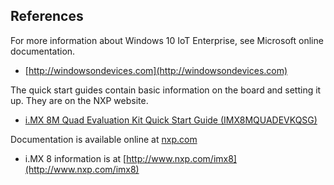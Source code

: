 ## References

For more information about Windows 10 IoT Enterprise, see Microsoft online documentation.
* [http://windowsondevices.com](http://windowsondevices.com)

The quick start guides contain basic information on the board and setting it up. They are on the NXP website.
* [i.MX 8M Quad Evaluation Kit Quick Start Guide (IMX8MQUADEVKQSG)](https://www.nxp.com/docs/en/user-guide/IMX8MQUADEVKQSG.pdf)

Documentation is available online at [nxp.com](http://www.nxp.com)
* i.MX 8 information is at [http://www.nxp.com/imx8](http://www.nxp.com/imx8)
